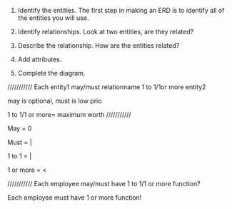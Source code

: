 1. Identify the entities. The first step in making an ERD is to identify all of the entities you will use.

2. Identify relationships. Look at two entities, are they related?

3. Describe the relationship. How are the entities related?

4. Add attributes.

5. Complete the diagram.

///////////
Each entity1 may/must relationname 1 to 1/1or more entity2

may is optional, must is low prio

1 to 1/1 or more= maximum worth
///////////

May = 0

Must = |

1 to 1 = |

1 or more = <

///////////
Each employee may/must have 1 to 1/1 or more function?

Each employee must have 1 or more function!
